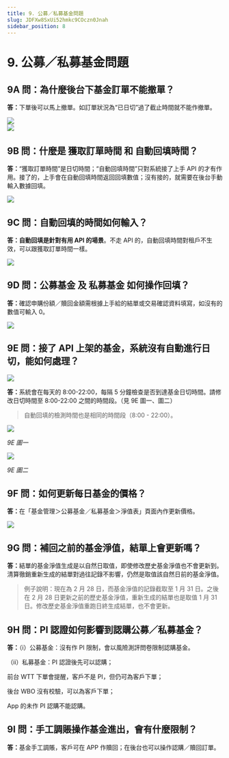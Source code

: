```yaml
---
title: 9. 公募／私募基金問題
slug: JDFXw8SxUi52hmkc9COczn0Jnah
sidebar_position: 8
---
```



# 9. 公募／私募基金問題

## 9A 問：為什麼後台下基金訂單不能撤單？

<b>答：</b>下單後可以馬上撤單。如訂單狀況為“已日切”過了截止時間就不能作撤單。

<div class="flex gap-3 columns-2" column-size="2">
<div class="w-[66%]" width-ratio="66">
<img src="/assets/IEwrbveUGo53AcxD47tcWQtlndh.png" src-width="2848" src-height="1634" align="center"/>
</div>
<div class="w-[33%]" width-ratio="33">
<img src="/assets/SPr5bz4teoDas7xZsJRcheNrnTe.png" src-width="1352" src-height="1580" align="center"/>
</div>
</div>

## 9B 問：什麼是 獲取訂單時間 和 自動回填時間？

<b>答：</b>“獲取訂單時間”是日切時間；“自動回填時間”只對系統接了上手 API 的才有作用。接了的，上手會在自動回填時間返回回填數值；沒有接的，就需要在後台手動輸入數據回填。

<img src="/assets/JPt5b0atXo6WEYxkxUtc2BRyn4c.png" src-width="2630" src-height="542" align="center"/>

## 9C 問：自動回填的時間如何輸入？

<b>答：自動回填是針對有用 API 的場景</b>。不走 API 的，自動回填時間對租戶不生效，可以跟獲取訂單時間一樣。

<img src="/assets/IQTmbXkgZo1y3mx5b3WcS48Kn8g.png" src-width="2502" src-height="596" align="center"/>

## 9D 問：公募基金 及 私募基金 如何操作回填？

<b>答：</b>確認申購份額／贖回金額需根據上手給的結單或交易確認資料填寫，如沒有的數值可輸入 0。

<img src="/assets/KUilb17Huo7kHTxcSxIcoB8snZd.png" src-width="2164" src-height="1198" align="center"/>

## 9E 問：接了 API 上架的基金，系統沒有自動進行日切，能如何處理？ 

<img src="/assets/BmVtb4zJho0uGnxzeTMcnwTEnoc.png" src-width="2510" src-height="932" align="center"/>

<b>答：</b>系統會在每天的 8:00-22:00，每隔 5 分鐘檢查是否到達基金日切時間。請修改日切時間至 8:00-22:00 之間的時間段。（見 9E 圖一、圖二）

> 自動回填的檢測時間也是相同的時間段（8:00 - 22:00）。

<img src="/assets/YXZpbOehDoQMZVx91rQcBBZPngh.png" src-width="2502" src-height="692" align="center"/>

<em>9E 圖一</em>

<img src="/assets/Ouk2buPYhoVHv3xtkw4camMknIf.png" src-width="2170" src-height="1042" align="center"/>

<em>9E 圖二</em>

## 9F 問：如何更新每日基金的價格？

<b>答：</b>在「基金管理＞公募基金／私募基金＞淨值表」頁面內作更新價格。

<img src="/assets/LjWObrztEoXdLTxtayVc9tMlnzb.png" src-width="2636" src-height="640" align="center"/>

## 9G 問：補回之前的基金淨值，結單上會更新嗎？

<b>答：</b>結單的基金淨值生成是以自然日取值，即使修改歷史基金淨值也不會更新到。清算徹銷重新生成的結單對過往記錄不影響，仍然是取值該自然日前的基金淨值。

> 例子說明：現在為 2 月 28 日，而基金淨值的記錄截取至 1 月 31 日。之後在 2 月 28 日更新之前的歷史基金淨值，重新生成的結單也是取值 1 月 31 日。修改歷史基金淨值重跑日終生成結單，也不會更新。

## 9H 問：<b>PI 認證如何影響到認購公募／私募基金？</b>

<b>答：</b>（i）公募基金：沒有作 PI 限制，會以風險測評問卷限制認購基金。

（ii）私募基金：PI 認證後先可以認購；

前台 WTT 下單會提醒，客戶不是 PI，但仍可為客戶下單；

後台 WBO 沒有校驗，可以為客戶下單；

App 的未作 PI 認購不能認購。          

## 9I 問：手工調賬操作基金進出，會有什麼限制？

<b>答：</b>基金手工調賬，客戶可在 APP 作贖回；在後台也可以操作認購／贖回訂單。


